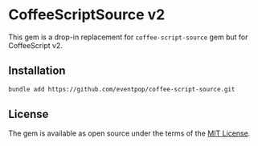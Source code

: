 # CoffeeScriptSource v2

This gem is a drop-in replacement for `coffee-script-source` gem but for CoffeeScript v2.

## Installation

```bash
bundle add https://github.com/eventpop/coffee-script-source.git
```

## License

The gem is available as open source under the terms of the [MIT License](https://opensource.org/licenses/MIT).
